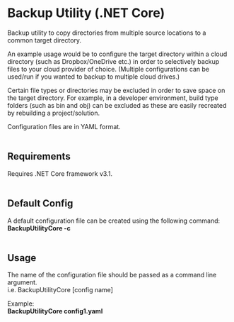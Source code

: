 # Backup Utility (.NET Core)

Backup utility to copy directories from multiple source locations to a common target directory.

An example usage would be to configure the target directory within a cloud directory (such as Dropbox/OneDrive etc.) in order to selectively backup files to your cloud provider of choice.
(Multiple configurations can be used/run if you wanted to backup to multiple cloud drives.)

Certain file types or directories may be excluded in order to save space on the target directory. For example, in a developer environment, build type folders (such as bin and obj) can be excluded as these are easily recreated by rebuilding a project/solution.

Configuration files are in YAML format.
<br>
<br>
## Requirements
Requires .NET Core framework v3.1.
<br>
<br>
## Default Config
A default configuration file can be created using the following command:<br>
**BackupUtilityCore -c**
<br>
<br>
## Usage
The name of the configuration file should be passed as a command line argument.<br>
i.e. BackupUtilityCore [config name]

Example:<br>
**BackupUtilityCore config1.yaml**
